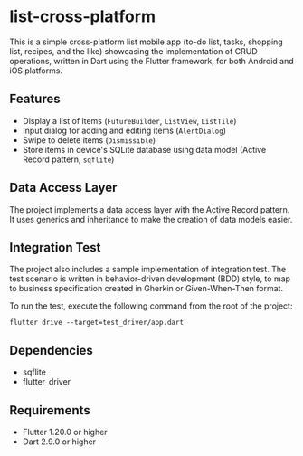 # list-cross-platform
This is a simple cross-platform list mobile app (to-do list, tasks, shopping list, recipes, and the like) showcasing the implementation of CRUD operations, written in Dart using the Flutter framework, for both Android and iOS platforms.

## Features
- Display a list of items (`FutureBuilder`, `ListView`, `ListTile`)
- Input dialog for adding and editing items (`AlertDialog`)
- Swipe to delete items (`Dismissible`)
- Store items in device's SQLite database using data model (Active Record pattern, `sqflite`)

## Data Access Layer
The project implements a data access layer with the Active Record pattern. It uses generics and inheritance to make the creation of data models easier.

## Integration Test
The project also includes a sample implementation of integration test. The test scenario is written in behavior-driven development (BDD) style, to map to business specification created in Gherkin or Given-When-Then format.

To run the test, execute the following command from the root of the project:

`flutter drive --target=test_driver/app.dart`

## Dependencies
- sqflite
- flutter_driver

## Requirements
- Flutter 1.20.0 or higher
- Dart 2.9.0 or higher

